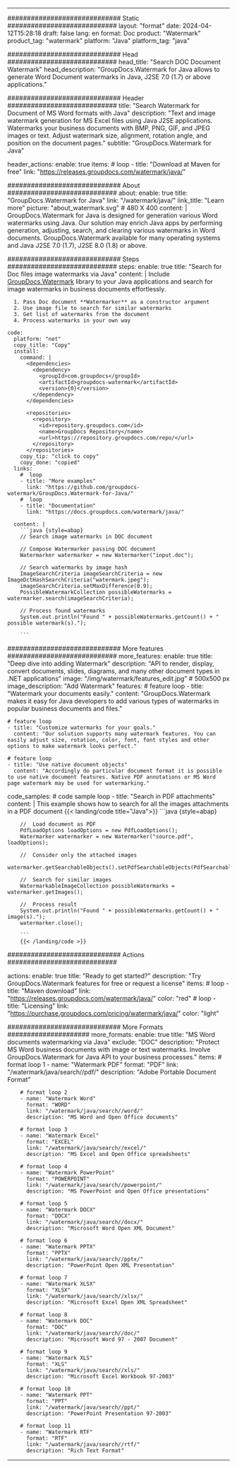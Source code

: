 
---
############################# Static ############################
layout: "format"
date:  2024-04-12T15:28:18
draft: false
lang: en
format: Doc
product: "Watermark"
product_tag: "watermark"
platform: "Java"
platform_tag: "java"

############################# Head ############################
head_title: "Search DOC Document Watermark"
head_description: "GroupDocs.Watermark for Java allows to generate Word Document watermarks in Java, J2SE 7.0 (1.7) or above applications."

############################# Header ############################
title: "Search Watermark for Document of MS Word formats with Java" 
description: "Text and image watermark generation for MS Excel files using Java J2SE applications. Watermarks your business documents with BMP, PNG, GIF, and JPEG images or text. Adjust watermark size, alignment, rotation angle, and position on the document pages."
subtitle: "GroupDocs.Watermark for Java" 

header_actions:
  enable: true
  items:
    #  loop
    - title: "Download at Maven for free"
      link: "https://releases.groupdocs.com/watermark/java/"
      
############################# About ############################
about:
    enable: true
    title: "GroupDocs.Watermark for Java"
    link: "/watermark/java/"
    link_title: "Learn more"
    picture: "about_watermark.svg" # 480 X 400
    content: |
       GroupDocs.Watermark for Java is designed for generation various Word watermarks using Java. Our solution may enrich Java apps by performing generation, adjusting, search, and clearing various watermarks in Word documents. GroupDocs.Watermark available for many operating systems and Java J2SE 7.0 (1.7), J2SE 8.0 (1.8) or above.

############################# Steps ############################
steps:
    enable: true
    title: "Search for Doc files image watermarks via Java"
    content: |
      Include [GroupDocs.Watermark](https://products.groupdocs.com/watermark/java/) library to your Java applications and search for image watermarks in business documents effortlessly.
      
      1. Pass Doc document **Watermarker** as a constructor argument
      2. Use image file to search for similar watermarks
      3. Get list of watermarks from the document
      4. Process watermarks in your own way
   
    code:
      platform: "net"
      copy_title: "Copy"
      install:
        command: |
          <dependencies>
            <dependency>
              <groupId>com.groupdocs</groupId>
              <artifactId>groupdocs-watermark</artifactId>
              <version>{0}</version>
            </dependency>
          </dependencies>

          <repositories>
            <repository>
              <id>repository.groupdocs.com</id>
              <name>GroupDocs Repository</name>
              <url>https://repository.groupdocs.com/repo/</url>
            </repository>
          </repositories>
        copy_tip: "click to copy"
        copy_done: "copied"
      links:
        #  loop
        - title: "More examples"
          link: "https://github.com/groupdocs-watermark/GroupDocs.Watermark-for-Java/"
        #  loop
        - title: "Documentation"
          link: "https://docs.groupdocs.com/watermark/java/"
          
      content: |
        ```java {style=abap}
        // Search image watermarks in DOC document

        // Compose Watermarker passing DOC document
        Watermarker watermarker = new Watermarker("input.doc");
        
        // Search watermarks by image hash
        ImageSearchCriteria imageSearchCriteria = new ImageDctHashSearchCriteria("watermark.jpeg");
        imageSearchCriteria.setMaxDifference(0.9);
        PossibleWatermarkCollection possibleWatermarks = watermarker.search(imageSearchCriteria);

        // Process found watermarks
        System.out.println("Found " + possibleWatermarks.getCount() + " possible watermark(s).");
        
        ```          
        
############################# More features ############################
more_features:
  enable: true
  title: "Deep dive into adding Watermark"
  description: "API to render, display, convert documents, slides, diagrams, and many other document types in .NET applications"
  image: "/img/watermark/features_edit.jpg" # 500x500 px
  image_description: "Add Watermark"
  features:
    # feature loop
    - title: "Watermark your documents easily."
      content: "GroupDocs.Watermark makes it easy for Java developers to add various types of watermarks in popular business documents and files."

    # feature loop
    - title: "Customize watermarks for your goals."
      content: "Our solution supports many watermark features. You can easily adjust size, rotation, color, font, font styles and other options to make watermark looks perfect."

    # feature loop
    - title: "Use native document objects"
      content: "Accordingly do particular document format it is possible to use native document features. Native PDF annotations or MS Word page watermark may be used for watermarking."
      
  code_samples:
    # code sample loop
    - title: "Search in PDF attachments"
      content: |
        This example shows how to search for all the images attachments in a PDF document
        {{< landing/code title="Java">}}
        ```java {style=abap}
        
        //  Load document as PDF
        PdfLoadOptions loadOptions = new PdfLoadOptions();
        Watermarker watermarker = new Watermarker("source.pdf", loadOptions);

        //  Consider only the attached images
        watermarker.getSearchableObjects().setPdfSearchableObjects(PdfSearchableObjects.AttachedImages);

        //  Search for similar images
        WatermarkableImageCollection possibleWatermarks = watermarker.getImages();

        //  Process result
        System.out.println("Found " + possibleWatermarks.getCount() + " image(s).");
        watermarker.close();

        ```
        {{< /landing/code >}}


############################# Actions ############################

actions:
  enable: true
  title: "Ready to get started?"
  description: "Try GroupDocs.Watermark features for free or request a license"
  items:
    #  loop
    - title: "Maven download"
      link: "https://releases.groupdocs.com/watermark/java/"
      color: "red"
        #  loop
    - title: "Licensing"
      link: "https://purchase.groupdocs.com/pricing/watermark/java/"
      color: "light"


############################# More Formats #####################
more_formats:
    enable: true
    title: "MS Word documents watermarking via Java"
    exclude: "DOC"
    description: "Protect MS Word business documents with image or text watermarks. Involve GroupDocs.Watermark for Java API to your business processes."
    items: 
        # format loop 1
        - name: "Watermark PDF"
          format: "PDF"
          link: "/watermark/java/search//pdf/"
          description: "Adobe Portable Document Format"

        # format loop 2
        - name: "Watermark Word"
          format: "WORD"
          link: "/watermark/java/search//word/"
          description: "MS Word and Open Office documents"
          
        # format loop 3
        - name: "Watermark Excel"
          format: "EXCEL"
          link: "/watermark/java/search//excel/"
          description: "MS Excel and Open Office spreadsheets"

        # format loop 4
        - name: "Watermark PowerPoint"
          format: "POWERPOINT"
          link: "/watermark/java/search//powerpoint/"
          description: "MS PowerPoint and Open Office presentations"

        # format loop 5
        - name: "Watermark DOCX"
          format: "DOCX"
          link: "/watermark/java/search//docx/"
          description: "Microsoft Word Open XML Document"
          
        # format loop 6
        - name: "Watermark PPTX"
          format: "PPTX"
          link: "/watermark/java/search//pptx/"
          description: "PowerPoint Open XML Presentation"
          
        # format loop 7
        - name: "Watermark XLSX"
          format: "XLSX"
          link: "/watermark/java/search//xlsx/"
          description: "Microsoft Excel Open XML Spreadsheet"

        # format loop 8
        - name: "Watermark DOC"
          format: "DOC"
          link: "/watermark/java/search//doc/"
          description: "Microsoft Word 97 - 2007 Document"

        # format loop 9
        - name: "Watermark XLS"
          format: "XLS"
          link: "/watermark/java/search//xls/"
          description: "Microsoft Excel Workbook 97-2003"

        # format loop 10
        - name: "Watermark PPT"
          format: "PPT"
          link: "/watermark/java/search//ppt/"
          description: "PowerPoint Presentation 97-2003"

        # format loop 11
        - name: "Watermark RTF"
          format: "RTF"
          link: "/watermark/java/search//rtf/"
          description: "Rich Text Format"

---